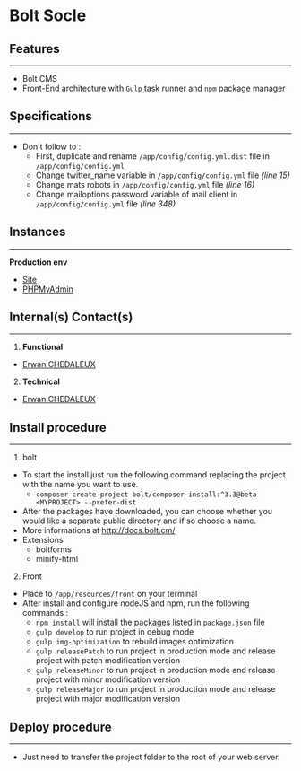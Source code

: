 Bolt Socle
========================

Features
--------------
***
  * Bolt CMS
  * Front-End architecture with `Gulp` task runner and `npm` package manager


Specifications
--------------
***
  * Don't follow to :
    * First, duplicate and rename `/app/config/config.yml.dist` file in `/app/config/config.yml`
    * Change twitter_name variable in `/app/config/config.yml` file _(line 15)_
    * Change mats robots in `/app/config/config.yml` file _(line 16)_
    * Change mailoptions password variable of mail client in `/app/config/config.yml` file _(line 348)_


Instances
--------------
***
**Production env**
  * [Site](http://)
  * [PHPMyAdmin](https://)


Internal(s) Contact(s)
--------------
***
1. **Functional**
  * [Erwan CHEDALEUX](mailto:erwan.chedaleux@gmail.com)

2. **Technical**
  * [Erwan CHEDALEUX](mailto:erwan.chedaleux@gmail.com)


Install procedure
--------------
***
1. bolt
  * To start the install just run the following command replacing the project with
  the name you want to use.
    * `composer create-project bolt/composer-install:^3.3@beta <MYPROJECT> --prefer-dist`
  * After the packages have downloaded, you can choose whether you would like a
  separate public directory and if so choose a name.
  * More informations at http://docs.bolt.cm/
  * Extensions
    * boltforms
    * minify-html
2. Front
  * Place to `/app/resources/front` on your terminal
  * After install and configure nodeJS and npm, run the following commands :
    * `npm install` will install the packages listed in `package.json` file
    * `gulp develop` to run project in debug mode
    * `gulp img-optimization` to rebuild images optimization
    * `gulp releasePatch` to run project in production mode and release project with patch modification version
    * `gulp releaseMinor` to run project in production mode and release project with minor modification version
    * `gulp releaseMajor` to run project in production mode and release project with major modification version


Deploy procedure
--------------
***
  * Just need to transfer the project folder to the root of your web server.
